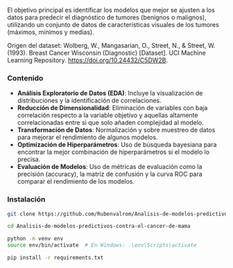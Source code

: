 
El objetivo principal es identificar los modelos que mejor se ajusten a los datos para predecir el diagnóstico de tumores (benignos o malignos), utilizando un conjunto de datos de características visuales de los tumores (máximos, mínimos y medias). 

Origen del dataset: Wolberg, W., Mangasarian, O., Street, N., & Street, W. (1993). Breast Cancer Wisconsin (Diagnostic) [Dataset]. UCI Machine Learning Repository. https://doi.org/10.24432/C5DW2B.

### Contenido

- **Análisis Exploratorio de Datos (EDA)**: Incluye la visualización de distribuciones y la identificación de correlaciones.
- **Reducción de Dimensionalidad**: Eliminación de variables con baja correlación respecto a la variable objetivo y aquellas altamente correlacionadas entre si que solo añaden complejidad al modelo.
- **Transformación de Datos**: Normalización y sobre muestreo de datos para mejorar el rendimiento de algunos modelos.
- **Optimización de Hiperparámetros**: Uso de búsqueda bayesiana para encontrar la mejor combinación de hiperparámetros si el modelo lo precisa.
- **Evaluación de Modelos**: Uso de métricas de evaluación como la precisión (accuracy), la matriz de confusión y la curva ROC para comparar el rendimiento de los modelos.

### Instalación

```bash
git clone https://github.com/Rubenvalrom/Analisis-de-modelos-predictivos-contra-el-cancer-de-mama.git

cd Analisis-de-modelos-predictivos-contra-el-cancer-de-mama

python -m venv env
source env/bin/activate  # En Windows: .\env\Scripts\activate

pip install -r requirements.txt
```

